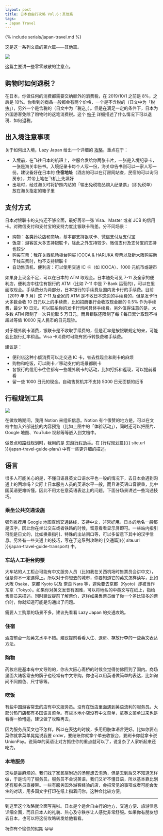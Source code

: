 ```yaml
---
layout: post
title: 日本自由行攻略 Vol.6：其他篇
tags: 
- Japan Travel
---
```


{% include serials/japan-travel.md %}

这是这一系列文章的第六篇——其他篇。

<!--more-->

<img src="{{ site.image_cdn }}/images/2019/09/japan-7.jpg" />

这篇主要讲一些零零散散的注意点。

## 购物时如何退税？

在日本，你做任何的消费都需要交纳额外的消费税，在 2019/10/1 之前是 8%，之后是 10%。你看到的商品一般都会有两个价格，一个是不含税的（日文中为「税抜」），另外一个是含税的（日文中为「税込」）。但是在满足一定的条件下，日本为外国游客免除了购物时的这笔消费税。这个 [帖子][tax-free] 详细描述了什么情况下可以退税、如何退税。

[tax-free]: https://bbs.qyer.com/thread-3110596-1.html

## 出入境注意事项

关于如何出入境，Lazy Japan 给出一个详细的 [攻略][lazy-japan-immigration]。重点在于：

* 入境前，在飞往日本的航班上，空服会发给你两张卡片，一张是入境纪录卡，一张是海关申告书。入境纪录卡每个人写一份，海关申告书则可以一家人写一份。建议备好在日本的 **住宿地址**（酒店的可以在订房网站查，民宿的可以询问房东），并带上笔在飞机上先填好
* 出境时，经过海关时将护照内贴的「输出免税物品购入纪录票」（即免税单）放在海关指定的箱子里

[lazy-japan-immigration]: https://lazyjapan.com/regions/all/transport/immigration/

## 支付方式

日本对银联卡的支持还不够全面，最好再带一张 Visa、Master 或者 JCB 的信用卡。对微信支付和支付宝的支持力度比银联卡稍差。分不同场景：

* 购物：各类药妆店和商场，基本都支持银联卡、微信支付及支付宝
* 饭店：游客区大多支持银联卡，除此之外支持较少。微信支付及支付宝的支持也较少
* 购买车票：我在关西机场柜台购买 ICOCA & HARUKA 套票以及新大阪购买新干线车费时，均不支持银联卡
* 自动售货机、便利店：可以使用交通 IC 卡（如 ICOCA）、1000 元纸币或硬币

如果身上现金不足，可以在日本的 ATM 取现金。日本随处可见 7-11 及全家的便利店，便利店中往往有银行的 ATM（比如 7-11 中是 7-Bank 运营的），可以在里面取现金。手续费分为两部分，日本银行的手续费及国内发卡行的手续费。目前（2019 年 9 月）这 7-11 及全家的 ATM 是不收日本这边的手续费的，但是发卡行大多数会收 10 日元以上的手续费，比如招商银行会收取现金额的 0.5% 作为手续费，最少 10 日元。可以联系你的发卡行询问具体手续费。另外值得注意的是，大多数 ATM 限制了一次只能取 5 万日元，而且银联还限制了每卡每日累计取现不得超过等值 10000 元人民币的日元现钞。

对于境外刷卡消费，银联卡是不收取手续费的，但是汇率是按银联规定的来，可能会比银行汇率稍高。Visa 卡消费时可能有货币转换费和手续费。

建议是：

* 便利店这种小额消费可以走交通 IC 卡，省去找现金和刷卡的麻烦
* 购物和吃饭，可以刷卡／移动支付的场景都刷卡
* 各银行的信用卡往往都有一些境外刷卡的活动，比如打折和返现，可以提前看看
* 留一些 1000 日元的现金。自动售货机并不支持 5000 日元面额的纸币

## 行程规划工具

<img src="{{ site.image_cdn }}/images/2019/09/notion.png" />

在做攻略期间，我用 Notion 来组织信息。Notion 有个很赞的地方是，可以在文档中加入外部链接的内容预览（比如上图中的「体验活动」），同时还可以把图片、Google 地图、YouTube 视频等等嵌入到文档中。

做景点和路线规划时，我用的是 [穷游行程助手][qyer-planner]。在 [行程规划篇]({{ site.url }}/japan-travel-guide-plan/) 中有一些更详细的描述。

[qyer-planner]: http://plan.qyer.com/

## 语言

很多人可能关心的是，不懂日语且英文口语水平也一般的情况下，去日本会遇到沟通上的困难吗？实际上日本服务人员的英语水平一般，而且讲英语口音很重，比中国英语更难听懂，因此不用太在意英语表达上的问题。下面分场景讲述一些沟通技巧。

### 乘坐公共交通设施

强烈推荐用 Google 地图查询交通路线，支持中文，非常好用。日本的地名一般都是汉字，因此你在坐公交车或者铁路的时候，留意看看显示屏即可。一些站内指引可能是日文的，比如换乘指引、特殊的出站闸口等，可以多留意下其中的汉字信息。另外有一些交通上的技巧，写在了这系列攻略的 [交通篇]({{ site.url }}/japan-travel-guide-transport) 中。

### 车站人工柜台购票

大车站的人工柜台可能有中文服务人员（比如我在关西机场时售票员会讲中文），但是你不一定遇得上。所以对于你想去的城市，你要知道它的英文怎样读写，比如大阪 Osaka、京都 Kyoto 以及 奈良 Nara 等，避免要去京都（Kyoto）却被当作东京（Tokyo）。如果你对英文发音有困难，可以将地名的中英文写在纸上，指给售票员来描述。同时建议提前了解票价，这样如果售票员给了你一个差比较多的票价时，你就知道可能是沟通出了问题。

需要人工购票的场景不多，建议先看看 Lazy Japan 的交通攻略。

### 住宿

酒店前台一般英文水平不错。建议提前看看入住、退房、存放行李的一些英文表达方法。

### 购物

药妆店是基本有中文导购的，你去大阪心斋桥的时候会觉得仿佛回到了国内。商场里面大陆客常去的牌子也经常有中文导购。你也可以用英语做简单的表达，比如询问不同颜色、尺寸等等。

### 吃饭

有些中国游客常去的店有中文服务员。没有在饭店里面遇到英语流利的服务员。大部分热门店都有多国语言菜单。有些本地小店没有中文菜单，拿英文菜单过来也是看得一脸懵逼，建议做了攻略再去。

因为服务员英文也不怎样，所以在表达的时候，多用用肢体语言更好。比如你要点菜你就拿菜单晃晃说我要 order，要结账你就拿个单去收银台，要刷卡你就拿卡说 UnionPay。说简单的英语让对方抓住你的重点就可以了，说复杂了人家听起来还吃力。

### 本地服务

这块是最麻烦的。我们找了家民宿附近的汤屋想去泡汤，但是去到后又不知道怎样做，于是询问了服务员。服务员不会说英语，我们又听不懂日语，所以基本靠比划还有服务员直接带。一些有服务国外游客经验的店，会把常见的事项或者可能会发生的对话，用多国文字打印在纸上指着问你，这种会比较方便。

---

到这里这个攻略就全面写完啦。日本是个适合自由行的地方，交通方便、旅游信息详细全面，而且日本人的礼貌、热心及守秩序让人感觉非常舒服。如果你有朋友想去日本，也可以将这份攻略转发给他看看。

祝你有个愉快的假期 😀😀
